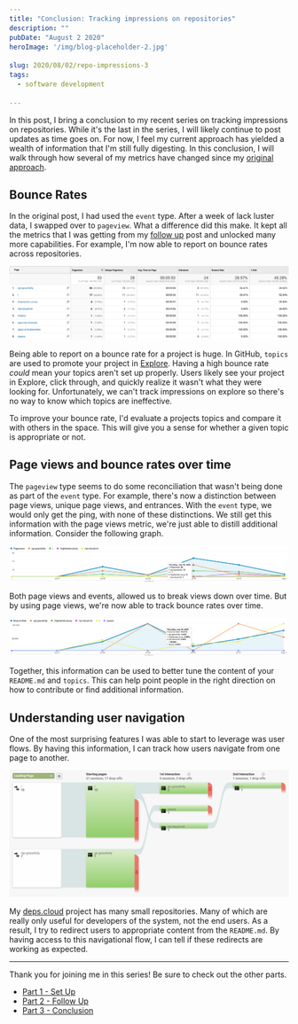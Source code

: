 ```yaml
---
title: "Conclusion: Tracking impressions on repositories"
description: ""
pubDate: "August 2 2020"
heroImage: '/img/blog-placeholder-2.jpg'

slug: 2020/08/02/repo-impressions-3
tags:
  - software development

---
```


In this post, I bring a conclusion to my recent series on tracking impressions on repositories.
While it's the last in the series, I will likely continue to post updates as time goes on.
For now, I feel my current approach has yielded a wealth of information that I'm still fully digesting.
In this conclusion, I will walk through how several of my metrics have changed since my [original approach].

<!--more-->

## Bounce Rates

In the original post, I had used the `event` type.
After a week of lack luster data, I swapped over to `pageview`.
What a difference did this make.
It kept all the metrics that I was getting from my [follow up] post and unlocked many more capabilities.
For example, I'm now able to report on bounce rates across repositories.

![Repository Breakdown](/img/2020-08-02-repo-breakdown.png)

Being able to report on a bounce rate for a project is huge.
In GitHub, `topics` are used to promote your project in [Explore](https://github.com/explore).
Having a high bounce rate _could_ mean your topics aren't set up properly.
Users likely see your project in Explore, click through, and quickly realize it wasn't what they were looking for.
Unfortunately, we can't track impressions on explore so there's no way to know which topics are ineffective.

To improve your bounce rate, I'd evaluate a projects topics and compare it with others in the space.
This will give you a sense for whether a given topic is appropriate or not. 

## Page views and bounce rates over time

The `pageview` type seems to do some reconciliation that wasn't being done as part of the `event` type.
For example, there's now a distinction between page views, unique page views, and entrances.
With the `event` type, we would only get the ping, with none of these distinctions.
We still get this information with the page views metric, we're just able to distill additional information.
Consider the following graph.

![Page Views Over Time](/img/2020-08-02-pageviews-over-time.png)

Both page views and events, allowed us to break views down over time.
But by using page views, we're now able to track bounce rates over time.

![Bounce Rate Over Time](/img/2020-08-02-bouncerate-over-time.png)

Together, this information can be used to better tune the content of your `README.md` and `topics`.
This can help point people in the right direction on how to contribute or find additional information.

## Understanding user navigation

One of the most surprising features I was able to start to leverage was user flows.
By having this information, I can track how users navigate from one page to another.  

![Navigation Flow](/img/2020-08-02-navigation-flow.png)

My [deps.cloud](https://github.com/depscloud) project has many small repositories. 
Many of which are really only useful for developers of the system, not the end users.
As a result, I try to redirect users to appropriate content from the `README.md`.
By having access to this navigational flow, I can tell if these redirects are working as expected.

---

Thank you for joining me in this series!
Be sure to check out the other parts.

- [Part 1 - Set Up](/blog/2020/07/17/repo-impression-tracking/)
- [Part 2 - Follow Up](/blog/2020/07/27/repo-impressions-2/)
- [Part 3 - Conclusion](/blog/2020/08/02/repo-impressions-3/)

[original approach]: /blog/2020/07/17/repo-impression-tracking/
[follow up]: /blog/2020/07/27/repo-impressions-2/
